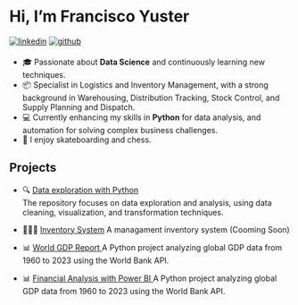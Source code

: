 # Hi, I’m Francisco Yuster 
<p>
<a href="https://www.linkedin.com/in/francisco-yuster-aa0b06258/" target="_blank"><img src=https://img.shields.io/badge/linkedin-%231E77B5.svg?&style=for-the-badge&logo=linkedin&logoColor=white alt=linkedin style="margin-bottom: 5px;"/></a>  
<a href="https://github.com/FranciscoYuster" target="_blank"><img src=https://img.shields.io/badge/github-%2324292e.svg?&style=for-the-badge&logo=github&logoColor=white alt=github style="margin-bottom: 5px;"/></a>
</p>

- 🎓 Passionate about **Data Science** and continuously learning new techniques.
- 📦 Specialist in Logistics and Inventory Management, with a strong background in Warehousing, Distribution Tracking, Stock Control, and Supply Planning and Dispatch.
- 💻 Currently enhancing my skills in **Python** for data analysis, and automation for solving complex business challenges.
- 🌱 I enjoy skateboarding and chess.
 

## Projects
- 🔍 [Data exploration with Python](https://github.com/FranciscoYuster/EDAwPy)  
  The repository focuses on data exploration and analysis, using data cleaning, visualization, and transformation techniques.

- 👩🏻‍💻 [Inventory System](https://github.com/FranciscoYuster/Inventory) A managament inventory system (Cooming Soon)

- 📊 [World GDP Report ](https://github.com/FranciscoYuster/reportgdp)
  A Python project analyzing global GDP data from 1960 to 2023 using the World Bank API.

- 📊 [Financial Analysis with Power BI ](https://github.com/FranciscoYuster/reportgdp)
  A Python project analyzing global GDP data from 1960 to 2023 using the World Bank API.
